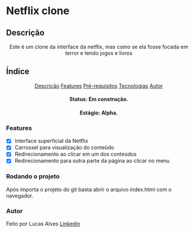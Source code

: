 # Netflix clone

## Descrição

<p align="center">Este é um clone da interface da netflix, mas como se ela fosse focada em terror e tendo jogos e livros</p>

## Índice

<p align="center">
 <a href="#Descrição">Descrição</a>
 <a href="#Features">Features</a>
 <a href="#Pré-requisitos">Pré-requisitos</a>
 <a href="#Tecnologias">Tecnologias</a>
 <a href="#autor">Autor</a>
</p>

<h4 align="center"> 
	  Status: Em construção.
</h4>
<h4 align="center"> 
	  Estágio: Alpha.
</h4>

### Features

- [x] Interface superficial da Netflix
- [x] Carrossel para visualização do conteúdo
- [x] Redirecionamento ao clicar em um dos conteúdos
- [x] Redirecionamento para outra parte da página ao clicar no menu

### Rodando o projeto

<p>
Após importa o projeto do git basta abrir o arquivo index.html com o navegador.
</p>

### Autor

Feito por Lucas Alves
[Linkedin](https://www.linkedin.com/in/lucas-alves-476b281aa/)